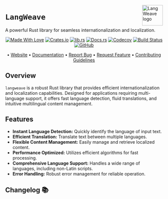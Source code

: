<!-- markdownlint-disable MD033 MD041 -->
<img src="https://kura.pro/langweave/images/logos/langweave.svg"
alt="LangWeave logo" height="66" align="right" />
<!-- markdownlint-enable MD033 MD041 -->

# `LangWeave`

A powerful Rust library for seamless internationalization and localization.

<!-- markdownlint-disable MD033 MD041 -->
<center>
<!-- markdownlint-enable MD033 MD041 -->

[![Made With Love][made-with-rust]][08] [![Crates.io][crates-badge]][03] [![lib.rs][libs-badge]][01] [![Docs.rs][docs-badge]][04] [![Codecov][codecov-badge]][06] [![Build Status][build-badge]][07] [![GitHub][github-badge]][09]

• [Website][00] • [Documentation][04] • [Report Bug][02] • [Request Feature][02] • [Contributing Guidelines][05]

<!-- markdownlint-disable MD033 MD041 -->
</center>
<!-- markdownlint-enable MD033 MD041 -->

## Overview

`langweave` is a robust Rust library that provides efficient internationalization and localization capabilities. Designed for applications requiring multi-language support, it offers fast language detection, fluid translations, and intuitive multilingual content management.

## Features

- **Instant Language Detection:** Quickly identify the language of input text.
- **Efficient Translation:** Translate text between multiple languages.
- **Flexible Content Management:** Easily manage and retrieve localized content.
- **Performance Optimized:** Utilizes efficient algorithms for fast processing.
- **Comprehensive Language Support:** Handles a wide range of languages, including non-Latin scripts.
- **Error Handling:** Robust error management for reliable operation.

[00]: https://langweave.com
[01]: https://lib.rs/crates/langweave
[02]: https://github.com/sebastienrousseau/langweave/issues
[03]: https://crates.io/crates/langweave
[04]: https://docs.rs/langweave
[05]: https://github.com/sebastienrousseau/langweave/blob/main/CONTRIBUTING.md
[06]: https://codecov.io/gh/sebastienrousseau/langweave
[07]: https://github.com/sebastienrousseau/langweave/actions?query=branch%3Amain
[08]: https://www.rust-lang.org/
[09]: https://github.com/sebastienrousseau/langweave

[build-badge]: https://img.shields.io/github/actions/workflow/status/sebastienrousseau/langweave/release.yml?branch=main&style=for-the-badge&logo=github
[codecov-badge]: https://img.shields.io/codecov/c/github/sebastienrousseau/langweave?style=for-the-badge&token=CfYfWg8UHf&logo=codecov
[crates-badge]: https://img.shields.io/crates/v/langweave.svg?style=for-the-badge&color=fc8d62&logo=rust
[docs-badge]: https://img.shields.io/badge/docs.rs-langweave-66c2a5?style=for-the-badge&labelColor=555555&logo=docs.rs
[github-badge]: https://img.shields.io/badge/github-sebastienrousseau/langweave-8da0cb?style=for-the-badge&labelColor=555555&logo=github
[libs-badge]: https://img.shields.io/badge/lib.rs-v0.0.1-orange.svg?style=for-the-badge
[made-with-rust]: https://img.shields.io/badge/rust-f04041?style=for-the-badge&labelColor=c0282d&logo=rust

## Changelog 📚
